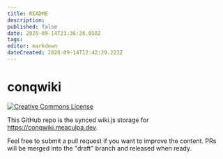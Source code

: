 ```yaml
---
title: README
description: 
published: false
date: 2020-09-14T21:36:28.050Z
tags: 
editor: markdown
dateCreated: 2020-09-14T12:42:29.223Z
---
```


# conqwiki
<a rel="license" href="http://creativecommons.org/licenses/by-nc-sa/4.0/"><img alt="Creative Commons License" style="border-width:0" src="https://i.creativecommons.org/l/by-nc-sa/4.0/88x31.png" /></a>

This GitHub repo is the synced wiki.js storage for https://conqwiki.meaculpa.dev.

Feel free to submit a pull request if you want to improve the content.
PRs will be merged into the "draft" branch and released when ready.
